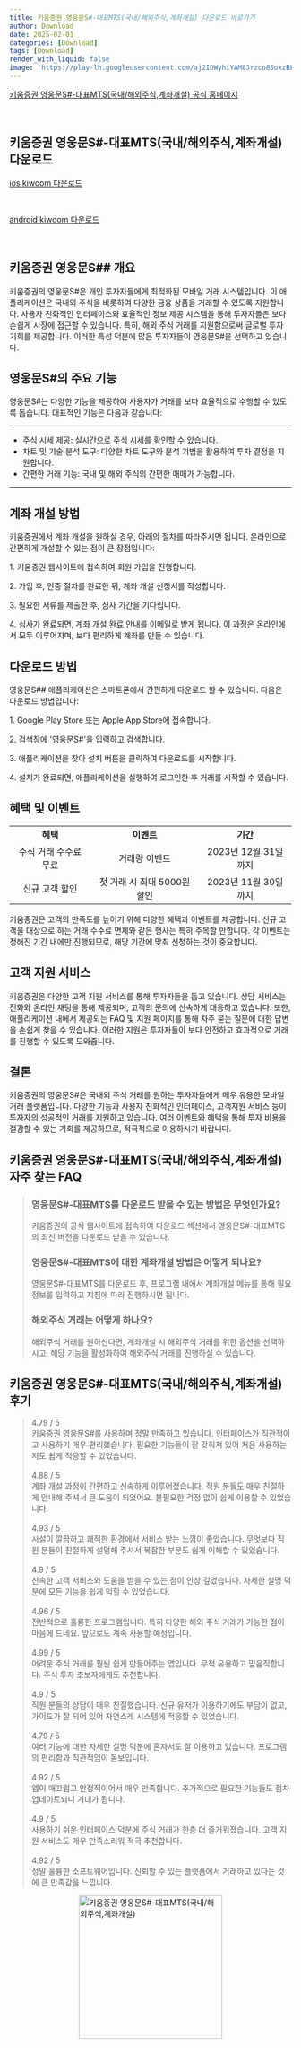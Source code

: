 ```yaml
---
title: 키움증권 영웅문S#-대표MTS(국내/해외주식,계좌개설) 다운로드 바로가기
author: Download
date: 2025-02-01
categories: [Download]
tags: [Download]
render_with_liquid: false
image: 'https://play-lh.googleusercontent.com/aj2IDWyhiYAM8Jrzco8SoxzBE91qq5fuWGMxSqnaKswNFPRV0JKzDo7dEaMynNZds1V2=s256-rw'
---
```

<p><a class='click-button' title='키움증권 영웅문S#-대표MTS(국내/해외주식,계좌개설)' href='https://www.kiwoom.com/' rel='nofollow'>키움증권 영웅문S#-대표MTS(국내/해외주식,계좌개설) 공식 홈페이지</a></p><br>
<h2 id='키움증권 영웅문S#-대표MTS(국내/해외주식,계좌개설)_다운로드'>키움증권 영웅문S#-대표MTS(국내/해외주식,계좌개설) 다운로드</h2>
<p><a class="click-button ios" title="kiwoom 다운로드" href="https://apps.apple.com/kr/app/%ED%82%A4%EC%9B%80%EC%A6%9D%EA%B6%8C-%EC%98%81%EC%9B%85%EB%AC%B8s-new/id1570370057" rel="nofollow">ios kiwoom 다운로드</a></p><br>
<p><a class="click-button android" title="kiwoom 다운로드" href="https://play.google.comhttps://play.google.com/store/apps/details?id=com.kiwoom.heromts" rel="nofollow">android kiwoom 다운로드</a></p><br>


<h2 id='키움증권 영웅문S## 개요'>키움증권 영웅문S## 개요</h2>

<p>키움증권의 영웅문S#은 개인 투자자들에게 최적화된 모바일 거래 시스템입니다. 이 애플리케이션은 국내외 주식을 비롯하여 다양한 금융 상품을 거래할 수 있도록 지원합니다. 사용자 친화적인 인터페이스와 효율적인 정보 제공 시스템을 통해 투자자들은 보다 손쉽게 시장에 접근할 수 있습니다. 특히, 해외 주식 거래를 지원함으로써 글로벌 투자 기회를 제공합니다. 이러한 특성 덕분에 많은 투자자들이 영웅문S#을 선택하고 있습니다.</p>

<h2 id='영웅문S#의 주요 기능'>영웅문S#의 주요 기능</h2>

<p>영웅문S#는 다양한 기능을 제공하여 사용자가 거래를 보다 효율적으로 수행할 수 있도록 돕습니다. 대표적인 기능은 다음과 같습니다:</p>

<hr />

<ul>
    <li>주식 시세 제공: 실시간으로 주식 시세를 확인할 수 있습니다.</li>
    <li>차트 및 기술 분석 도구: 다양한 차트 도구와 분석 기법을 활용하여 투자 결정을 지원합니다.</li>
    <li>간편한 거래 기능: 국내 및 해외 주식의 간편한 매매가 가능합니다.</li>
</ul>

<hr />

<h2 id='계좌 개설 방법'>계좌 개설 방법</h2>

<p>키움증권에서 계좌 개설을 원하실 경우, 아래의 절차를 따라주시면 됩니다. 온라인으로 간편하게 개설할 수 있는 점이 큰 장점입니다:</p>

<p>1. 키움증권 웹사이트에 접속하여 회원 가입을 진행합니다.</p>

<p>2. 가입 후, 인증 절차를 완료한 뒤, 계좌 개설 신청서를 작성합니다.</p>

<p>3. 필요한 서류를 제출한 후, 심사 기간을 기다립니다.</p>

<p>4. 심사가 완료되면, 계좌 개설 완료 안내를 이메일로 받게 됩니다. 이 과정은 온라인에서 모두 이루어지며, 보다 편리하게 계좌를 만들 수 있습니다.</p>

<h2 id='다운로드 방법'>다운로드 방법</h2>

<p>영웅문S## 애플리케이션은 스마트폰에서 간편하게 다운로드 할 수 있습니다. 다음은 다운로드 방법입니다:</p>

<p>1. Google Play Store 또는 Apple App Store에 접속합니다.</p>

<p>2. 검색창에 '영웅문S#'을 입력하고 검색합니다.</p>

<p>3. 애플리케이션을 찾아 설치 버튼을 클릭하여 다운로드를 시작합니다.</p>

<p>4. 설치가 완료되면, 애플리케이션을 실행하여 로그인한 후 거래를 시작할 수 있습니다.</p>

<h2 id='혜택 및 이벤트'>혜택 및 이벤트</h2>

<table>
    <tr>
        <td style="text-align: center; height: 17px;"><b>혜택</b></td>
        <td style="text-align: center; height: 17px;"><b>이벤트</b></td>
        <td style="text-align: center; height: 17px;"><b>기간</b></td>
    </tr>
    <tr>
        <td style="text-align: center; height: 17px;">주식 거래 수수료 무료</td>
        <td style="text-align: center; height: 17px;">거래량 이벤트</td>
        <td style="text-align: center; height: 17px;">2023년 12월 31일까지</td>
    </tr>
    <tr>
        <td style="text-align: center; height: 17px;">신규 고객 할인</td>
        <td style="text-align: center; height: 17px;">첫 거래 시 최대 5000원 할인</td>
        <td style="text-align: center; height: 17px;">2023년 11월 30일까지</td>
    </tr>
</table>

<p>키움증권은 고객의 만족도를 높이기 위해 다양한 혜택과 이벤트를 제공합니다. 신규 고객을 대상으로 하는 거래 수수료 면제와 같은 행사는 특히 주목할 만합니다. 각 이벤트는 정해진 기간 내에만 진행되므로, 해당 기간에 맞춰 신청하는 것이 중요합니다.</p>

<h2 id='고객 지원 서비스'>고객 지원 서비스</h2>

<p>키움증권은 다양한 고객 지원 서비스를 통해 투자자들을 돕고 있습니다. 상담 서비스는 전화와 온라인 채팅을 통해 제공되며, 고객의 문의에 신속하게 대응하고 있습니다. 또한, 애플리케이션 내에서 제공되는 FAQ 및 지원 페이지를 통해 자주 묻는 질문에 대한 답변을 손쉽게 찾을 수 있습니다. 이러한 지원은 투자자들이 보다 안전하고 효과적으로 거래를 진행할 수 있도록 도와줍니다.</p>

<h2 id='결론'>결론</h2>

<p>키움증권의 영웅문S#은 국내외 주식 거래를 원하는 투자자들에게 매우 유용한 모바일 거래 플랫폼입니다. 다양한 기능과 사용자 친화적인 인터페이스, 고객지원 서비스 등이 투자자의 성공적인 거래를 지원하고 있습니다. 여러 이벤트와 혜택을 통해 투자 비용을 절감할 수 있는 기회를 제공하므로, 적극적으로 이용하시기 바랍니다.</p>


<h2 id='키움증권 영웅문S#-대표MTS(국내/해외주식,계좌개설)_자주_찾는_FAQ'>키움증권 영웅문S#-대표MTS(국내/해외주식,계좌개설) 자주 찾는 FAQ</h2>
<div itemscope="" itemtype="https://schema.org/FAQPage"> 
<blockquote> 
<div itemscope="" itemprop="mainEntity" itemtype="https://schema.org/Question"> 
<h3 itemprop="name">영웅문S#-대표MTS를 다운로드 받을 수 있는 방법은 무엇인가요?</h3> 
<div itemscope="" itemprop="acceptedAnswer" itemtype="https://schema.org/Answer"> 
<span itemprop="text"> 
<p>키움증권의 공식 웹사이트에 접속하여 다운로드 섹션에서 영웅문S#-대표MTS의 최신 버전을 다운로드 받을 수 있습니다.</p> 
</span> </div> 

<p></div> </p>

<div itemscope="" itemprop="mainEntity" itemtype="https://schema.org/Question"> 
<h3 itemprop="name">영웅문S#-대표MTS에 대한 계좌개설 방법은 어떻게 되나요?</h3> 
<div itemscope="" itemprop="acceptedAnswer" itemtype="https://schema.org/Answer"> 
<span itemprop="text"> 
<p>영웅문S#-대표MTS를 다운로드 후, 프로그램 내에서 계좌개설 메뉴를 통해 필요 정보를 입력하고 지침에 따라 진행하시면 됩니다.</p> 
</span> </div> 

<p></div> </p>

<div itemscope="" itemprop="mainEntity" itemtype="https://schema.org/Question"> 
<h3 itemprop="name">해외주식 거래는 어떻게 하나요?</h3> 
<div itemscope="" itemprop="acceptedAnswer" itemtype="https://schema.org/Answer"> 
<span itemprop="text"> 
<p>해외주식 거래를 원하신다면, 계좌개설 시 해외주식 거래를 위한 옵션을 선택하시고, 해당 기능을 활성화하여 해외주식 거래를 진행하실 수 있습니다.</p> 
</span> </div> 

<p></div> 
</blockquote> 
</div></p>
<h2 id='키움증권 영웅문S#-대표MTS(국내/해외주식,계좌개설)_후기'>키움증권 영웅문S#-대표MTS(국내/해외주식,계좌개설) 후기</h2>
<div itemscope itemtype="https://schema.org/Product">
  <blockquote>
  <div itemprop="review" itemscope itemtype="https://schema.org/Review">
      <div itemprop="reviewRating" itemscope itemtype="https://schema.org/Rating"> <span itemprop="ratingValue">4.79</span> / <span itemprop="bestRating">5</span> </div>
      <span itemprop="reviewBody">키움증권 영웅문S#를 사용하며 정말 만족하고 있습니다. 인터페이스가 직관적이고 사용하기 매우 편리했습니다. 필요한 기능들이 잘 갖춰져 있어 처음 사용하는 저도 쉽게 적응할 수 있었습니다.</span>
  </div>
  <br>
  <div itemprop="review" itemscope itemtype="https://schema.org/Review">
      <div itemprop="reviewRating" itemscope itemtype="https://schema.org/Rating"> <span itemprop="ratingValue">4.88</span> / <span itemprop="bestRating">5</span> </div>
      <span itemprop="reviewBody">계좌 개설 과정이 간편하고 신속하게 이루어졌습니다. 직원 분들도 매우 친절하게 안내해 주셔서 큰 도움이 되었어요. 불필요한 걱정 없이 쉽게 이용할 수 있었습니다.</span>
  </div>
  <br>
  <div itemprop="review" itemscope itemtype="https://schema.org/Review">
      <div itemprop="reviewRating" itemscope itemtype="https://schema.org/Rating"> <span itemprop="ratingValue">4.93</span> / <span itemprop="bestRating">5</span> </div>
      <span itemprop="reviewBody">시설이 깔끔하고 쾌적한 환경에서 서비스 받는 느낌이 좋았습니다. 무엇보다 직원 분들이 친절하게 설명해 주셔서 복잡한 부분도 쉽게 이해할 수 있었습니다.</span>
  </div>
  <br>
  <div itemprop="review" itemscope itemtype="https://schema.org/Review">
      <div itemprop="reviewRating" itemscope itemtype="https://schema.org/Rating"> <span itemprop="ratingValue">4.9</span> / <span itemprop="bestRating">5</span> </div>
      <span itemprop="reviewBody">신속한 고객 서비스와 도움을 받을 수 있는 점이 인상 깊었습니다. 자세한 설명 덕분에 모든 기능을 쉽게 익힐 수 있었습니다.</span>
  </div>
  <br>
  <div itemprop="review" itemscope itemtype="https://schema.org/Review">
      <div itemprop="reviewRating" itemscope itemtype="https://schema.org/Rating"> <span itemprop="ratingValue">4.96</span> / <span itemprop="bestRating">5</span> </div>
      <span itemprop="reviewBody">전반적으로 훌륭한 프로그램입니다. 특히 다양한 해외 주식 거래가 가능한 점이 마음에 드네요. 앞으로도 계속 사용할 예정입니다.</span>
  </div>
  <br>
  <div itemprop="review" itemscope itemtype="https://schema.org/Review">
      <div itemprop="reviewRating" itemscope itemtype="https://schema.org/Rating"> <span itemprop="ratingValue">4.99</span> / <span itemprop="bestRating">5</span> </div>
      <span itemprop="reviewBody">어려운 주식 거래를 훨씬 쉽게 만들어주는 앱입니다. 무척 유용하고 믿음직합니다. 주식 투자 초보자에게도 추천합니다.</span>
  </div>
  <br>
  <div itemprop="review" itemscope itemtype="https://schema.org/Review">
      <div itemprop="reviewRating" itemscope itemtype="https://schema.org/Rating"> <span itemprop="ratingValue">4.9</span> / <span itemprop="bestRating">5</span> </div>
      <span itemprop="reviewBody">직원 분들의 상담이 매우 친절했습니다. 신규 유저가 이용하기에도 부담이 없고, 가이드가 잘 되어 있어 자연스레 시스템에 적응할 수 있었습니다.</span>
  </div>
  <br>
  <div itemprop="review" itemscope itemtype="https://schema.org/Review">
      <div itemprop="reviewRating" itemscope itemtype="https://schema.org/Rating"> <span itemprop="ratingValue">4.79</span> / <span itemprop="bestRating">5</span> </div>
      <span itemprop="reviewBody">여러 기능에 대한 자세한 설명 덕분에 혼자서도 잘 이용하고 있습니다. 프로그램의 편리함과 직관적임이 돋보입니다.</span>
  </div>
  <br>
  <div itemprop="review" itemscope itemtype="https://schema.org/Review">
      <div itemprop="reviewRating" itemscope itemtype="https://schema.org/Rating"> <span itemprop="ratingValue">4.92</span> / <span itemprop="bestRating">5</span> </div>
      <span itemprop="reviewBody">앱이 매끄럽고 안정적이어서 매우 만족합니다. 추가적으로 필요한 기능들도 점차 업데이트되니 기대가 됩니다.</span>
  </div>
  <br>
  <div itemprop="review" itemscope itemtype="https://schema.org/Review">
      <div itemprop="reviewRating" itemscope itemtype="https://schema.org/Rating"> <span itemprop="ratingValue">4.9</span> / <span itemprop="bestRating">5</span> </div>
      <span itemprop="reviewBody">사용하기 쉬운 인터페이스 덕분에 주식 거래가 한층 더 즐거워졌습니다. 고객 지원 서비스도 매우 만족스러워 적극 추천합니다.</span>
  </div>
  <br>
  <div itemprop="review" itemscope itemtype="https://schema.org/Review">
      <div itemprop="reviewRating" itemscope itemtype="https://schema.org/Rating"> <span itemprop="ratingValue">4.92</span> / <span itemprop="bestRating">5</span> </div>
      <span itemprop="reviewBody">정말 훌륭한 소프트웨어입니다. 신뢰할 수 있는 플랫폼에서 거래하고 있다는 것에 큰 만족감을 느낍니다.</span>
  </div>
  </blockquote>
</div>
<figure class="image" style="display: flex; justify-content: center; align-items: center; margin: 0;"><img src="https://play-lh.googleusercontent.com/aj2IDWyhiYAM8Jrzco8SoxzBE91qq5fuWGMxSqnaKswNFPRV0JKzDo7dEaMynNZds1V2=s256-rw" alt="키움증권 영웅문S#-대표MTS(국내/해외주식,계좌개설)" width="256" height="256" style="max-width: 100%; height: auto;"></figure>